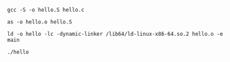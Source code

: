 ```
gcc -S -o hello.S hello.c
```

```
as -o hello.o hello.S
```

```
ld -o hello -lc -dynamic-linker /lib64/ld-linux-x86-64.so.2 hello.o -e main
```

```
./hello
```